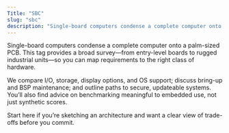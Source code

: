 ```yaml
---
Title: "SBC"
slug: "sbc"
description: "Single-board computers condense a complete computer onto a palm-sized PCB. This tag provides a broad survey—from entry-level boards to rugged industrial..."
---
```


Single-board computers condense a complete computer onto a palm-sized PCB. This tag provides a
broad survey—from entry-level boards to rugged industrial units—so you can map requirements to the
right class of hardware.

We compare I/O, storage, display options, and OS support; discuss bring-up and BSP maintenance;
and outline paths to secure, updateable systems. You’ll also find advice on benchmarking
meaningful to embedded use, not just synthetic scores.

Start here if you’re sketching an architecture and want a clear view of trade-offs before you
commit.